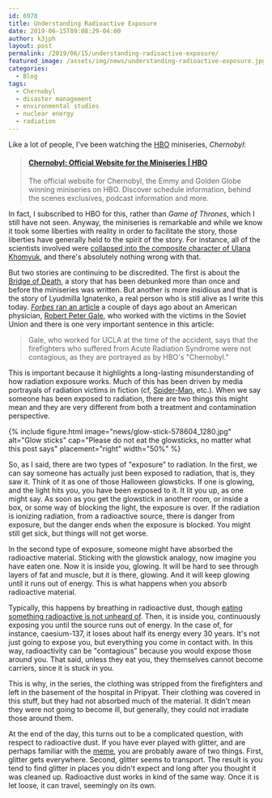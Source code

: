 ```yaml
---
id: 6978
title: Understanding Radioactive Exposure
date: 2019-06-15T09:08:29-04:00
author: k3jph
layout: post
permalink: /2019/06/15/understanding-radioactive-exposure/
featured_image: /assets/img/news/understanding-radioactive-exposure.jpg
categories:
  - Blog
tags:
  - Chernobyl
  - disaster management
  - environmental studies
  - nuclear energy
  - radiation
---
```

Like a lot of people, I've been watching the [HBO](https://www.hbo.com/)
miniseries, _Chernobyl_:

<blockquote class="embedly-card" data-card-key="66f8489580e04fc4a88a724eb5058bb3" data-card-branding="0" data-card-type="article-full"><h4><a href="https://www.hbo.com/chernobyl">Chernobyl: Official Website for the Miniseries | HBO</a></h4><p>The official website for Chernobyl, the Emmy and Golden Globe winning miniseries on HBO. Discover schedule information, behind the scenes exclusives, podcast information and more.</p></blockquote>
<script async src="//cdn.embedly.com/widgets/platform.js" charset="UTF-8"></script>

In fact, I subscribed to HBO for this, rather than _Game of Thrones_,
which I still have not seen. Anyway, the miniseries is remarkable
and while we know it took some liberties with reality in order to
facilitate the story, those liberties have generally held to the
spirit of the story. For instance, all of the scientists involved
were [collapsed into the composite character of Ulana
Khomyuk](https://www.scotsman.com/arts-and-culture/film-and-tv/emily-watson-on-her-new-tv-drama-chernobyl-1-4920211),
and there's absolutely nothing wrong with that.

But two stories are continuing to be discredited. The first is about
the [Bridge of
Death](https://www.mamamia.com.au/chernobyl-bridge-of-death/), a
story that has been debunked more than once and before the miniseries
was written. But another is more insidious and that is the story
of Lyudmilla Ignatenko, a real person who is still alive as I write
this today. [_Forbes_ ran an
article](https://www.forbes.com/sites/michaelshellenberger/2019/06/11/top-ucla-doctor-denounces-depiction-of-radiation-in-hbos-chernobyl-as-wrong-and-dangerous/#55b81821e072)
a couple of days ago about an American physician, [Robert Peter
Gale](http://robertpetergalemd.com/), who worked with the victims
in the Soviet Union and there is one very important sentence in
this article:

> Gale, who worked for UCLA at the time of the accident, says that
the firefighters who suffered from Acute Radiation Syndrome were
not contagious, as they are portrayed as by HBO's "Chernobyl."

This is important because it highlights a long-lasting misunderstanding
of how radiation exposure works. Much of this has been driven by
media portrayals of radiation victims in fiction (cf,
[Spider-Man](https://www.marvel.com/characters/spider-man-peter-parker),
etc.). When we say someone has been exposed to radiation, there are
two things this might mean and they are very different from both a
treatment and contamination perspective.

{% include figure.html image="news/glow-stick-578604_1280.jpg" alt="Glow sticks"
   cap="Please do not eat the glowsticks, no matter what this post says" placement="right" width="50%" %}

So, as I said, there are two types of "exposure" to radiation. In
the first, we can say someone has actually just been exposed to
radiation, that is, they saw it. Think of it as one of those Halloween
glowsticks. If one is glowing, and the light hits you, you have
been exposed to it. It lit you up, as one might say. As soon as you
get the glowstick in another room, or inside a box, or some way of
blocking the light, the exposure is over. If the radiation is
ionizing radiation, from a radioactive source, there is danger from
exposure, but the danger ends when the exposure is blocked. You
might still get sick, but things will not get worse.

In the second type of exposure, someone might have absorbed the
radioactive material. Sticking with the glowstick analogy, now
imagine you have eaten one. Now it is inside you, glowing. It will
be hard to see through layers of fat and muscle, but it is there,
glowing. And it will keep glowing until it runs out of energy. This
is what happens when you absorb radioactive material.

Typically, this happens by breathing in radioactive dust, though
[eating something radioactive is not unheard
of](https://www.lastwordonnothing.com/2011/03/28/contamination-in-goiania/).
Then, it is inside you, continuously exposing you until the source
runs out of energy. In the case of, for instance, caesium-137, it
loses about half its energy every 30 years. It's not just going to
expose you, but everything you come in contact with. In this way,
radioactivity can be "contagious" because you would expose those
around you. That said, unless they eat you, they themselves cannot
become carriers, since it is stuck in you.

This is why, in the series, the clothing was stripped from the
firefighters and left in the basement of the hospital in Pripyat.
Their clothing was covered in this stuff, but they had not absorbed
much of the material. It didn't mean they were not going to become
ill, but generally, they could not irradiate those around them.

At the end of the day, this turns out to be a complicated question,
with respect to radioactive dust. If you have ever played with
glitter, and are perhaps familiar with the
[meme](https://www.google.com/search?q=glitter+herpes), you are
probably aware of two things. First, glitter gets everywhere. Second,
glitter seems to transport. The result is you tend to find glitter
in places you didn't expect and long after you thought it was cleaned
up. Radioactive dust works in kind of the same way. Once it is let
loose, it can travel, seemingly on its own.
